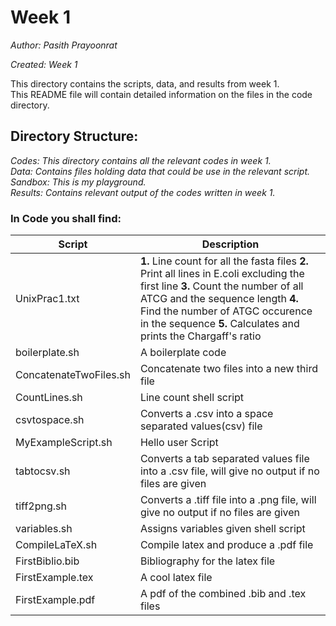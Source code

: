 # Week 1

*Author: Pasith Prayoonrat*

*Created: Week 1*

This directory contains the scripts, data, and results from week 1. <br /> This README file will contain detailed information on the files in the code directory.

## Directory Structure:

*Codes: This directory contains all the relevant codes in week 1.*<br />
*Data: Contains files holding data that could be use in the relevant script.*<br />
*Sandbox: This is my playground.*<br />
*Results: Contains relevant output of the codes written in week 1.*<br />

### In Code you shall find:
 
 Script       | Description
 ------------- | -------------
 UnixPrac1.txt |  **1.** Line count for all the fasta files **2.** Print all lines in E.coli excluding the first line **3.** Count the number of all ATCG and the sequence length **4.** Find the number of ATGC occurence in the sequence **5.** Calculates and prints the Chargaff's ratio  
 boilerplate.sh | A boilerplate code
 ConcatenateTwoFiles.sh  | Concatenate two files into a new third file
 CountLines.sh | Line count shell script
 csvtospace.sh | Converts a .csv into a space separated values(csv) file
 MyExampleScript.sh | Hello user Script
 tabtocsv.sh | Converts a tab separated values file into a .csv file, will give no output if no files are given
 tiff2png.sh | Converts a .tiff file into a .png file, will give no output if no files are given
 variables.sh | Assigns variables given shell script
 CompileLaTeX.sh | Compile latex and produce a .pdf file
 FirstBiblio.bib | Bibliography for the latex file
 FirstExample.tex | A cool latex file
 FirstExample.pdf | A pdf of the combined .bib and .tex files
  

